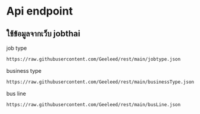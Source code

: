 # Api endpoint

## ใช้ข้อมูลจากเว็บ jobthai

job type
```bash
https://raw.githubusercontent.com/Geeleed/rest/main/jobtype.json
```

business type
```bash
https://raw.githubusercontent.com/Geeleed/rest/main/businessType.json
```

bus line
```bash
https://raw.githubusercontent.com/Geeleed/rest/main/busLine.json
```
